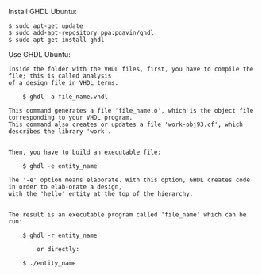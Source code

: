 Install GHDL Ubuntu:

	$ sudo apt-get update
	$ sudo add-apt-repository ppa:pgavin/ghdl
	$ sudo apt-get install ghdl

Use GHDL Ubuntu:

	Inside the folder with the VHDL files, first, you have to compile the file; this is called analysis
	of a design file in VHDL terms.

		$ ghdl -a file_name.vhdl

	This command generates a file 'file_name.o', which is the object file corresponding to your VHDL program.
	This command also creates or updates a file 'work-obj93.cf', which describes the library 'work'.


	Then, you have to build an executable file:

		$ ghdl -e entity_name

	The '-e' option means elaborate. With this option, GHDL creates code in order to elab-orate a design,
	with the 'hello' entity at the top of the hierarchy. 


	The result is an executable program called 'file_name' which can be run:

		$ ghdl -r entity_name

			or directly:

		$ ./entity_name
